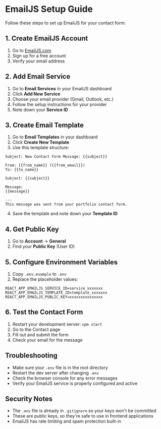 # EmailJS Setup Guide

Follow these steps to set up EmailJS for your contact form:

## 1. Create EmailJS Account
1. Go to [EmailJS.com](https://www.emailjs.com/)
2. Sign up for a free account
3. Verify your email address

## 2. Add Email Service
1. Go to **Email Services** in your EmailJS dashboard
2. Click **Add New Service**
3. Choose your email provider (Gmail, Outlook, etc.)
4. Follow the setup instructions for your provider
5. Note down your **Service ID**

## 3. Create Email Template
1. Go to **Email Templates** in your dashboard
2. Click **Create New Template**
3. Use this template structure:

```
Subject: New Contact Form Message: {{subject}}

From: {{from_name}} ({{from_email}})
To: {{to_name}}

Subject: {{subject}}

Message:
{{message}}

---
This message was sent from your portfolio contact form.
```

4. Save the template and note down your **Template ID**

## 4. Get Public Key
1. Go to **Account** → **General**
2. Find your **Public Key** (User ID)

## 5. Configure Environment Variables
1. Copy `.env.example` to `.env`
2. Replace the placeholder values:

```env
REACT_APP_EMAILJS_SERVICE_ID=service_xxxxxxx
REACT_APP_EMAILJS_TEMPLATE_ID=template_xxxxxxx
REACT_APP_EMAILJS_PUBLIC_KEY=xxxxxxxxxxxxxxx
```

## 6. Test the Contact Form
1. Restart your development server: `npm start`
2. Go to the Contact page
3. Fill out and submit the form
4. Check your email for the message

## Troubleshooting
- Make sure your `.env` file is in the root directory
- Restart the dev server after changing `.env`
- Check the browser console for any error messages
- Verify your EmailJS service is properly configured and active

## Security Notes
- The `.env` file is already in `.gitignore` so your keys won't be committed
- These are public keys, so they're safe to use in frontend applications
- EmailJS has rate limiting and spam protection built-in